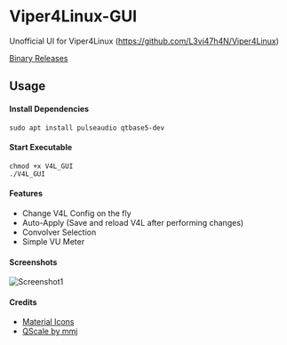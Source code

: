 # Viper4Linux-GUI
Unofficial UI for Viper4Linux (https://github.com/L3vi47h4N/Viper4Linux)

[Binary Releases](https://github.com/ThePBone/Viper4Linux-GUI/releases)
## Usage
#### Install Dependencies

```
sudo apt install pulseaudio qtbase5-dev
```
#### Start Executable
```
chmod +x V4L_GUI
./V4L_GUI
```
#### Features
  * Change V4L Config on the fly 
  * Auto-Apply (Save and reload V4L after performing changes)
  * Convolver Selection
  * Simple VU Meter

#### Screenshots
![Screenshot1](https://github.com/ThePBone/Viper4Linux-GUI/blob/master/screenshots/screenshot1.png?raw=true)
#### Credits
  * [Material Icons](https://material.io/tools/icons/)
  * [QScale by mmj](https://www.linux-apps.com/content/show.php/QScale?content=148053)
